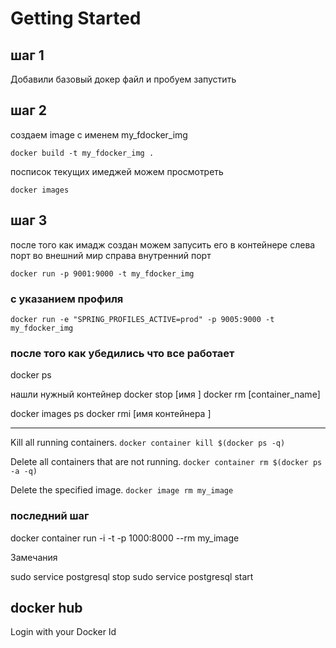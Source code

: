 # Getting Started

## шаг 1 
Добавили базовый докер файл и пробуем запустить  
## шаг 2
создаем image c именем my_fdocker_img 

``` docker build -t my_fdocker_img . ```

посписок текущих имеджей можем просмотреть

``` docker images ``` 
## шаг 3 
после того как имадж создан можем запусить его в контейнере 
слева порт во внешний мир справа внутренний порт 

``` docker run -p 9001:9000 -t my_fdocker_img ```
### c указанием профиля 

``` docker run -e "SPRING_PROFILES_ACTIVE=prod" -p 9005:9000 -t my_fdocker_img ```



### после того как убедились что все работает 
docker ps 

нашли нужный контейнер 
docker stop [имя ]
docker rm [container_name]

docker images ps 
docker rmi [имя контейнера ]

***************************

 Kill all running containers.
``` docker container kill $(docker ps -q) ``` 

Delete all containers that are not running.
``` docker container rm $(docker ps -a -q) ```

Delete the specified image. 
``` docker image rm my_image ```



### последний шаг 


docker container run -i -t -p 1000:8000 --rm my_image

Замечания 

sudo service postgresql stop
sudo service postgresql start

## docker hub 
Login with your Docker Id

